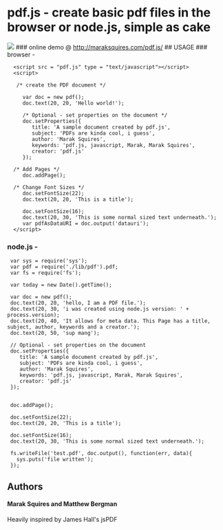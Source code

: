 # pdf.js - create basic pdf files in the browser or node.js, simple as cake
<img src = "http://imgur.com/ARmuX.jpg" border = "0">
### online demo @ <a href = "http://maraksquires.com/pdf.js/">http://maraksquires.com/pdf.js/</a>
## USAGE
### browser - 
  
      <script src = "pdf.js" type = "text/javascript"></script>
      <script>
       
       /* create the PDF document */

         var doc = new pdf();
         doc.text(20, 20, 'Hello world!');
         
         /* Optional - set properties on the document */
         doc.setProperties({
         	title: 'A sample document created by pdf.js',
         	subject: 'PDFs are kinda cool, i guess',		
         	author: 'Marak Squires',
         	keywords: 'pdf.js, javascript, Marak, Marak Squires',
         	creator: 'pdf.js'
         });
      
      /* Add Pages */
         doc.addPage();
      
      /* Change Font Sizes */
         doc.setFontSize(22);
         doc.text(20, 20, 'This is a title');

         doc.setFontSize(16);
         doc.text(20, 30, 'This is some normal sized text underneath.');
         var pdfAsDataURI = doc.output('datauri');
      </script>
### node.js - 
     var sys = require('sys');
     var pdf = require('./lib/pdf').pdf;
     var fs = require('fs');

     var today = new Date().getTime();

     var doc = new pdf();
     doc.text(20, 20, 'hello, I am a PDF file.');
     doc.text(20, 30, 'i was created using node.js version: ' + process.version);
     doc.text(20, 40, 'It allows for meta data. This Page has a title, subject, author, keywords and a creator.');
     doc.text(20, 50, 'sup mang');

     // Optional - set properties on the document
     doc.setProperties({
     	title: 'A sample document created by pdf.js',
     	subject: 'PDFs are kinda cool, i guess',		
     	author: 'Marak Squires',
     	keywords: 'pdf.js, javascript, Marak, Marak Squires',
     	creator: 'pdf.js'
     });


     doc.addPage();

     doc.setFontSize(22);
     doc.text(20, 20, 'This is a title');

     doc.setFontSize(16);
     doc.text(20, 30, 'This is some normal sized text underneath.');	

     fs.writeFile('test.pdf', doc.output(), function(err, data){
       sys.puts('file written');
     });
     
## Authors
#### Marak Squires and Matthew Bergman
Heavily inspired by James Hall's jsPDF